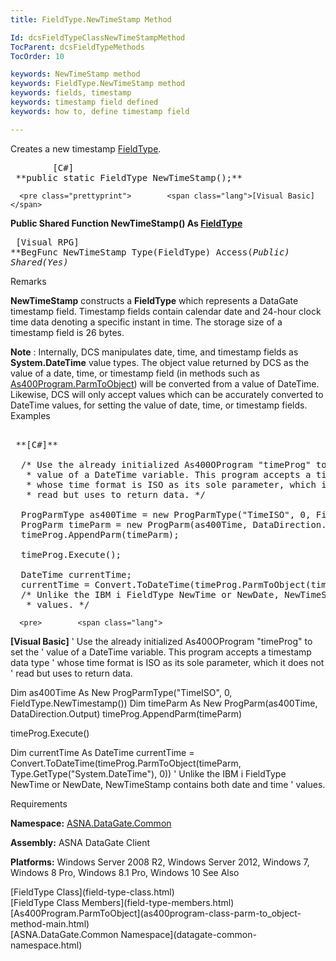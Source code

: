 ```yaml
---
title: FieldType.NewTimeStamp Method

Id: dcsFieldTypeClassNewTimeStampMethod
TocParent: dcsFieldTypeMethods
TocOrder: 10

keywords: NewTimeStamp method
keywords: FieldType.NewTimeStamp method
keywords: fields, timestamp
keywords: timestamp field defined
keywords: how to, define timestamp field

---
```


Creates a new timestamp [ FieldType](field-type-class.html).
<pre class="prettyprint">        <span class="lang">[C#]</span>
 **public static FieldType NewTimeStamp();**  </pre>
      <pre class="prettyprint">        <span class="lang">[Visual Basic] </span>
 **Public Shared Function NewTimeStamp() As [FieldType](field-type-class.html)**  </pre>
      <pre class="prettyprint">
        <span class="lang">[Visual RPG]</span>
 **BegFunc NewTimeStamp Type(FieldType) Access(*Public) Shared(*Yes)** 
      </pre>

Remarks

**NewTimeStamp** constructs a **FieldType** which represents a DataGate timestamp field. Timestamp fields contain calendar date and 24-hour clock time data denoting a specific instant in time. The storage size of a timestamp field is 26 bytes.

**Note** : Internally, DCS manipulates date, time, and timestamp fields as **System.DateTime** value types. The object value returned by DCS as the value of a date, time, or timestamp field (in methods such as [As400Program.ParmToObject](as400program-class-parm-to_object-method-main.html)) will be converted from a value of DateTime. Likewise, DCS will only accept values which can be accurately converted to DateTime values, for setting the value of date, time, or timestamp fields.
Examples

<pre>        <span class="lang">
 **[C#]** 
        </span>
  /* Use the already initialized As400OProgram "timeProg" to set the
   * value of a DateTime variable. This program accepts a timestamp data type
   * whose time format is ISO as its sole parameter, which it does not
   * read but uses to return data. */

  ProgParmType as400Time = new ProgParmType("TimeISO", 0, FieldType.NewTimestamp());
  ProgParm timeParm = new ProgParm(as400Time, DataDirection.Output);
  timeProg.AppendParm(timeParm);

  timeProg.Execute();

  DateTime currentTime;
  currentTime = Convert.ToDateTime(timeProg.ParmToObject(timeParm, Type.GetType("System.DateTime"), 0));
  /* Unlike the IBM i FieldType NewTime or NewDate, NewTimeStamp contains both date and time
   * values. */</pre>
      <pre>        <span class="lang">
 **[Visual Basic]** 
        </span>
  ' Use the already initialized As400OProgram "timeProg" to set the
  ' value of a DateTime variable. This program accepts a timestamp data type
  ' whose time format is ISO as its sole parameter, which it does not
  ' read but uses to return data. 

  Dim as400Time As New ProgParmType("TimeISO", 0, FieldType.NewTimestamp())
  Dim timeParm As New ProgParm(as400Time, DataDirection.Output)
  timeProg.AppendParm(timeParm)

  timeProg.Execute()

  Dim currentTime As DateTime
  currentTime = Convert.ToDateTime(timeProg.ParmToObject(timeParm, Type.GetType("System.DateTime"), 0))
  ' Unlike the IBM i FieldType NewTime or NewDate, NewTimeStamp contains both date and time
  ' values. </pre>

Requirements

**Namespace:** [ASNA.DataGate.Common](datagate-common-namespace.html)

<span> **Assembly:** ASNA DataGate Client</span> 

**Platforms:** Windows Server 2008 R2, Windows Server 2012, Windows 7, Windows 8 Pro, Windows 8.1 Pro, Windows 10
See Also

<dl />
      [FieldType Class](field-type-class.html)
      <br />
      [FieldType Class Members](field-type-members.html)
      <br />
      [As400Program.ParmToObject](as400program-class-parm-to_object-method-main.html)
      <br />
      [ASNA.DataGate.Common Namespace](datagate-common-namespace.html)

